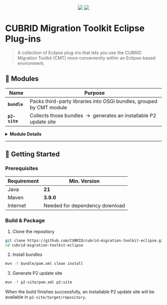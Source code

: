 <p align="center">
  <img src="https://img.shields.io/badge/Java-21%2B-blue?logo=openjdk" />
  <img src="https://img.shields.io/badge/Maven-3.9%2B-blue?logo=apachemaven" />
</p>

# CUBRID Migration Toolkit Eclipse Plug-ins

> A collection of Eclipse plug-ins that lets you use the CUBRID Migration Toolkit (CMT) more conveniently within an Eclipse-based environment.

## 📂 Modules
| Name | Purpose |
|------|---------|
| **`bundle`**  | Packs third-party libraries into OSGi bundles, grouped by CMT module |
| **`p2-site`** | Collects those bundles&ensp;→&ensp;generates an installable P2 update site |

<details>
<summary><strong>Module Details</strong></summary>

| Bundle ID | Contains |
|-----------|----------|
| `com.cubrid.bundle.antlr4`           | ANTLR4 Runtime (4.13.2) |
| `com.cubrid.bundle.apache-poi-ooxml` | Apache POI-OOXML (5.4.1) |
| `com.cubrid.bundle.configuration`    | Shared third-party libs (core / UI) |
| `com.cubrid.bundle.core`             | Core-logic dependencies |
| `com.cubrid.bundle.log`              | Logging libraries |
| `com.cubrid.bundle.ui`               | UI dependencies |
</details>

---

## 🚀 Getting Started

### Prerequisites
| Requirement | Min. Version |
|-------------|--------------|
| Java        | **21** |
| Maven       | **3.9.0** |
| Internet    | Needed for dependency download |

### Build & Package
1) Clone the repository
```bash
git clone https://github.com/CUBRID/cubrid-migration-toolkit-eclipse.git
cd cubrid-migration-toolkit-eclipse
```

2) Install bundles
```bash
mvn -f bundle/pom.xml clean install
```

3) Generate P2 update site
```bash
mvn -f p2-site/pom.xml p2:site
```
When the build finishes successfully, an installable P2 update site will be available in `p2-site/target/repository`.
